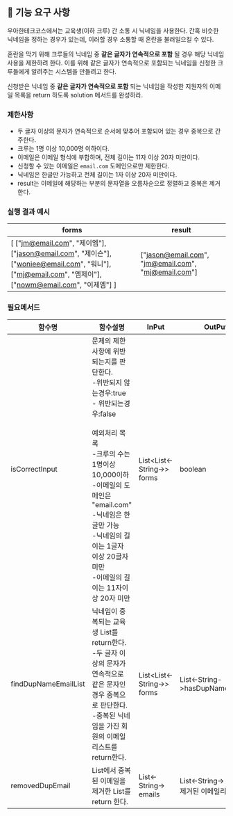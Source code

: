 ## 🚀 기능 요구 사항

우아한테크코스에서는 교육생(이하 크루) 간 소통 시 닉네임을 사용한다. 간혹 비슷한 닉네임을 정하는 경우가 있는데, 이러할 경우 소통할 때 혼란을 불러일으킬 수 있다.

혼란을 막기 위해 크루들의 닉네임 중 **같은 글자가 연속적으로 포함** 될 경우 해당 닉네임 사용을 제한하려 한다. 이를 위해 같은 글자가 연속적으로 포함되는 닉네임을 신청한 크루들에게 알려주는 시스템을 만들려고 한다.


신청받은 닉네임 중 **같은 글자가 연속적으로 포함** 되는 닉네임을 작성한 지원자의 이메일 목록을 return 하도록 solution 메서드를 완성하라.

### 제한사항

- 두 글자 이상의 문자가 연속적으로 순서에 맞추어 포함되어 있는 경우 중복으로 간주한다.
- 크루는 1명 이상 10,000명 이하이다.
- 이메일은 이메일 형식에 부합하며, 전체 길이는 11자 이상 20자 미만이다.
- 신청할 수 있는 이메일은 `email.com` 도메인으로만 제한한다.
- 닉네임은 한글만 가능하고 전체 길이는 1자 이상 20자 미만이다.
- result는 이메일에 해당하는 부분의 문자열을 오름차순으로 정렬하고 중복은 제거한다.

### 실행 결과 예시

| forms | result |
| --- | --- |
| [ ["jm@email.com", "제이엠"], ["jason@email.com", "제이슨"], ["woniee@email.com", "워니"], ["mj@email.com", "엠제이"], ["nowm@email.com", "이제엠"] ] | ["jason@email.com", "jm@email.com", "mj@email.com"] |

### 필요메서드

| 함수명            | 함수설명                                                                                                                                                                                                         | InPut                      | OutPut                         |  
|----------------|--------------------------------------------------------------------------------------------------------------------------------------------------------------------------------------------------------------|----------------------------|--------------------------------|
| isCorrectInput | 문제의 제한사항에 위반되는지를 판단한다.<br/>-위반되지 않는경우:true<br/>- 위반되는경우:false<br/><br/>예외처리 목록<br/>-크루의 수는 1명이상 10,000이하<br/>-이메일의 도메인은 "email.com"<br/>-닉네임은 한글만 가능<br/>-닉네임의 길이는 1글자 이상 20글자 미만<br/>-이메일의 길이는 11자이상 20자 미만 | List<List<-String->> forms | boolean                        |
|findDupNameEmailList| 닉네임이 중복되는 교육생 List를 return한다.<br/>-두 글자 이상의 문자가 연속적으로 같은 문자인 경우 중복으로 판단한다. <br/>-중복된 닉네임을 가진 회원의 이메일 리스트를 return한다.                                                                                          | List<List<-String->> forms | List<-String->hasDupNameEmails |
|removedDupEmail|List에서 중복된 이메일을 제거한 List를 return 한다.| List<-String-> emails      | List<-String-> :중복이 제거된 이메일리스트 |
